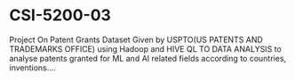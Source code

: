 # CSI-5200-03
Project On Patent Grants Dataset Given by USPTO(US PATENTS AND TRADEMARKS OFFICE) using Hadoop and HIVE QL TO DATA ANALYSIS
to analyse patents granted for ML and AI related fields according to countries, inventions....
